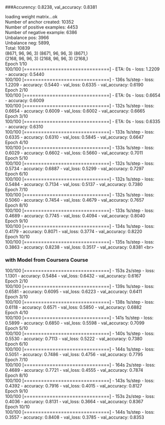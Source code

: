 ###Accurency: 0.8238, val_accuracy: 0.8381 

loading weight matrix...ok<br>
Number of anchor created: 10352<br>
Number of positive examples: 4453<br>
Number of negative example: 6386<br>
Unbalance pos: 3966<br>
Unbalance neg: 5899,<br>
Total: 10839<br>
(8671, 96, 96, 3) (8671, 96, 96, 3) (8671,)<br>
(2168, 96, 96, 3) (2168, 96, 96, 3) (2168,)<br>
Epoch 1/10<br>
100/100 [==============================] - ETA: 0s - loss: 1.2209 - accuracy: 0.5440<br>
100/100 [==============================] - 136s 1s/step - loss: 1.2209 - accuracy: 0.5440 - val_loss: 0.6335 - val_accuracy: 0.6190<br>
Epoch 2/10<br>
100/100 [==============================] - ETA: 0s - loss: 0.6654 - accuracy: 0.6009<br>
100/100 [==============================] - 132s 1s/step - loss: 0.6654 - accuracy: 0.6009 - val_loss: 0.6002 - val_accuracy: 0.6665<br>
Epoch 3/10<br>
100/100 [==============================] - ETA: 0s - loss: 0.6335 - accuracy: 0.6310<br>
100/100 [==============================] - 133s 1s/step - loss: 0.6335 - accuracy: 0.6310 - val_loss: 0.5845 - val_accuracy: 0.6647<br>
Epoch 4/10<br>
100/100 [==============================] - 133s 1s/step - loss: 0.6029 - accuracy: 0.6602 - val_loss: 0.5660 - val_accuracy: 0.7011<br>
Epoch 5/10<br>
100/100 [==============================] - 132s 1s/step - loss: 0.5734 - accuracy: 0.6887 - val_loss: 0.5299 - val_accuracy: 0.7297<br>
Epoch 6/10<br>
100/100 [==============================] - 132s 1s/step - loss: 0.5484 - accuracy: 0.7134 - val_loss: 0.5137 - val_accuracy: 0.7380<br>
Epoch 7/10<br>
100/100 [==============================] - 132s 1s/step - loss: 0.5060 - accuracy: 0.7454 - val_loss: 0.4679 - val_accuracy: 0.7657<br>
Epoch 8/10<br>
100/100 [==============================] - 133s 1s/step - loss: 0.4689 - accuracy: 0.7745 - val_loss: 0.4094 - val_accuracy: 0.8040<br>
Epoch 9/10<br>
100/100 [==============================] - 134s 1s/step - loss: 0.4179 - accuracy: 0.8071 - val_loss: 0.3774 - val_accuracy: 0.8220<br>
Epoch 10/10<br>
100/100 [==============================] - 135s 1s/step - loss: 0.3863 - accuracy: 0.8238 - val_loss: 0.3517 - val_accuracy: 0.8381
<br\>
### with Model from Coursera Course
100/100 [==============================] - 153s 2s/step - loss: 1.1301 - accuracy: 0.5484 - val_loss: 0.6432 - val_accuracy: 0.6167<br>
Epoch 2/10<br>
100/100 [==============================] - 139s 1s/step - loss: 0.6581 - accuracy: 0.6095 - val_loss: 0.6223 - val_accuracy: 0.6411<br>
Epoch 3/10<br>
100/100 [==============================] - 138s 1s/step - loss: 0.6118 - accuracy: 0.6571 - val_loss: 0.5850 - val_accuracy: 0.6882<br>
Epoch 4/10<br>
100/100 [==============================] - 141s 1s/step - loss: 0.5899 - accuracy: 0.6850 - val_loss: 0.5598 - val_accuracy: 0.7099<br>
Epoch 5/10<br>
100/100 [==============================] - 140s 1s/step - loss: 0.5530 - accuracy: 0.7113 - val_loss: 0.5222 - val_accuracy: 0.7380<br>
Epoch 6/10<br>
100/100 [==============================] - 144s 1s/step - loss: 0.5051 - accuracy: 0.7486 - val_loss: 0.4756 - val_accuracy: 0.7795<br>
Epoch 7/10<br>
100/100 [==============================] - 164s 2s/step - loss: 0.4689 - accuracy: 0.7721 - val_loss: 0.4555 - val_accuracy: 0.7874<br>
Epoch 8/10<br>
100/100 [==============================] - 143s 1s/step - loss: 0.4392 - accuracy: 0.7916 - val_loss: 0.4015 - val_accuracy: 0.8127<br>
Epoch 9/10<br>
100/100 [==============================] - 153s 2s/step - loss: 0.4036 - accuracy: 0.8131 - val_loss: 0.3664 - val_accuracy: 0.8367<br>
Epoch 10/10<br>
100/100 [==============================] - 144s 1s/step - loss: 0.3557 - accuracy: 0.8408 - val_loss: 0.3785 - val_accuracy: 0.8353<br>
